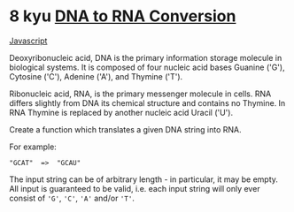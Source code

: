 # 8 kyu [DNA to RNA Conversion](https://www.codewars.com/kata/5556282156230d0e5e000089)

<!-- START LANGUAGE_LINKS -->

[Javascript](./javascript.js)

<!-- END LANGUAGE_LINKS -->

Deoxyribonucleic acid, DNA is the primary information storage molecule in biological systems. It is composed of four nucleic acid bases Guanine ('G'), Cytosine ('C'), Adenine ('A'), and Thymine ('T'). 

Ribonucleic acid, RNA, is the primary messenger molecule in cells. RNA differs slightly from DNA its chemical structure and contains no Thymine. In RNA Thymine is replaced by another nucleic acid Uracil ('U').

Create a function which translates a given DNA string into RNA.

For example:

```
"GCAT"  =>  "GCAU"
```

The input string can be of arbitrary length - in particular, it may be empty.  All input is guaranteed to be valid, i.e. each input string will only ever consist of `'G'`, `'C'`, `'A'` and/or `'T'`.